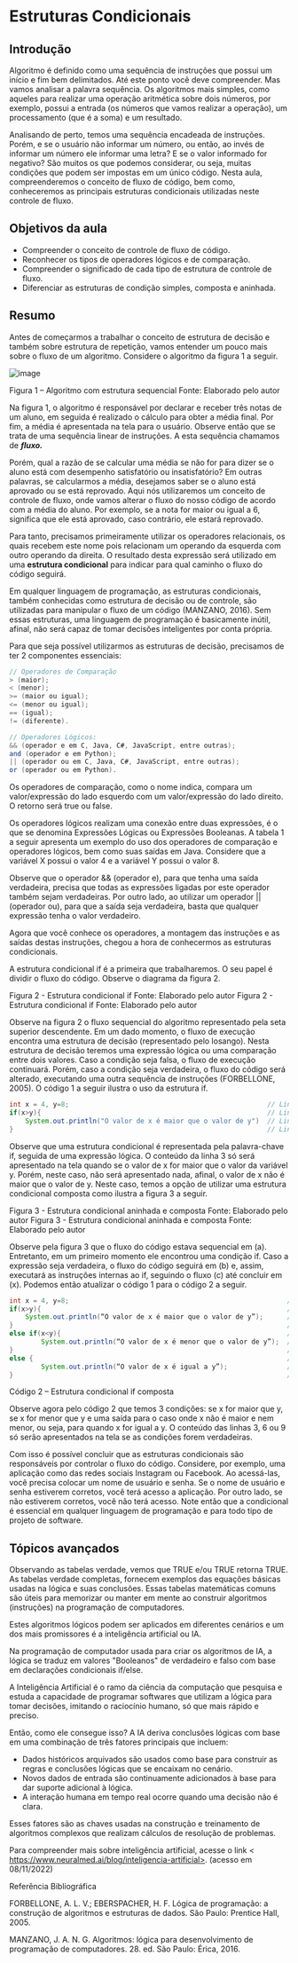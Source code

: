 # **Estruturas Condicionais**
## **Introdução**

Algoritmo é definido como uma sequência de instruções que possui um início e fim bem delimitados. Até este ponto você deve compreender. Mas vamos analisar a palavra sequência. Os algoritmos mais simples, como aqueles para realizar uma operação aritmética sobre dois números, por exemplo, possui a entrada (os números que vamos realizar a operação), um processamento (que é a soma) e um resultado.

Analisando de perto, temos uma sequência encadeada de instruções. Porém, e se o usuário não informar um número, ou então, ao invés de informar um número ele informar uma letra? E se o valor informado for negativo? São muitos os que podemos considerar, ou seja, muitas condições que podem ser impostas em um único código. Nesta aula, compreenderemos o conceito de fluxo de código, bem como, conheceremos as principais estruturas condicionais utilizadas neste controle de fluxo.



## **Objetivos da aula**

* Compreender o conceito de controle de fluxo de código.
* Reconhecer os tipos de operadores lógicos e de comparação.
* Compreender o significado de cada tipo de estrutura de controle de fluxo.
* Diferenciar as estruturas de condição simples, composta e aninhada.


## **Resumo**

Antes de começarmos a trabalhar o conceito de estrutura de decisão e também sobre estrutura de repetição, vamos entender um pouco mais sobre o fluxo de um algoritmo. Considere o algoritmo da figura 1 a seguir.

![image](https://user-images.githubusercontent.com/125761885/224585626-8bb3c8ff-ee81-43a7-8bd4-2c5e7cdfee35.png)

Figura 1 – Algoritmo com estrutura sequencial Fonte: Elaborado pelo autor

Na figura 1, o algoritmo é responsável por declarar e receber três notas de um aluno, em seguida é realizado o cálculo para obter a média final. Por fim, a média é apresentada na tela para o usuário. Observe então que se trata de uma sequência linear de instruções. A esta sequência chamamos de _**fluxo.**_

Porém, qual a razão de se calcular uma média se não for para dizer se o aluno está com desempenho satisfatório ou insatisfatório? Em outras palavras, se calcularmos a média, desejamos saber se o aluno está aprovado ou se está reprovado. Aqui nós utilizaremos um conceito de controle de fluxo, onde vamos alterar o fluxo do nosso código de acordo com a média do aluno. Por exemplo, se a nota for maior ou igual a 6, significa que ele está aprovado, caso contrário, ele estará reprovado.

Para tanto, precisamos primeiramente utilizar os operadores relacionais, os quais recebem este nome pois relacionam um operando da esquerda com outro operando da direita. O resultado desta expressão será utilizado em uma **estrutura condicional** para indicar para qual caminho o fluxo do código seguirá.

Em qualquer linguagem de programação, as estruturas condicionais, também conhecidas como estrutura de decisão ou de controle, são utilizadas para manipular o fluxo de um código (MANZANO, 2016). Sem essas estruturas, uma linguagem de programação é basicamente inútil, afinal, não será capaz de tomar decisões inteligentes por conta própria.

Para que seja possível utilizarmos as estruturas de decisão, precisamos de ter 2 componentes essenciais:

```java
// Operadores de Comparação
> (maior);
< (menor);
>= (maior ou igual);
<= (menor ou igual);
== (igual);
!= (diferente).

// Operadores Lógicos:
&& (operador e em C, Java, C#, JavaScript, entre outras);
and (operador e em Python);
|| (operador ou em C, Java, C#, JavaScript, entre outras);
or (operador ou em Python).
```

Os operadores de comparação, como o nome indica, compara um valor/expressão do lado esquerdo com um valor/expressão do lado direito. O retorno será true ou false.

Os operadores lógicos realizam uma conexão entre duas expressões, é o que se denomina Expressões Lógicas ou Expressões Booleanas. A tabela 1 a seguir apresenta um exemplo do uso dos operadores de comparação e operadores lógicos, bem como suas saídas em Java. Considere que a variável X possui o valor 4 e a variável Y possui o valor 8.




Observe que o operador && (operador e), para que tenha uma saída verdadeira, precisa que todas as expressões ligadas por este operador também sejam verdadeiras. Por outro lado, ao utilizar um operador || (operador ou), para que a saída seja verdadeira, basta que qualquer expressão tenha o valor verdadeiro.

Agora que você conhece os operadores, a montagem das instruções e as saídas destas instruções, chegou a hora de conhecermos as estruturas condicionais.

A estrutura condicional if é a primeira que trabalharemos. O seu papel é dividir o fluxo do código. Observe o diagrama da figura 2.



Figura 2 - Estrutura condicional if Fonte: Elaborado pelo autor
Figura 2 - Estrutura condicional if Fonte: Elaborado pelo autor

Observe na figura 2 o fluxo sequencial do algoritmo representado pela seta superior descendente. Em um dado momento, o fluxo de execução encontra uma estrutura de decisão (representado pelo losango). Nesta estrutura de decisão teremos uma expressão lógica ou uma comparação entre dois valores. Caso a condição seja falsa, o fluxo de execução continuará. Porém, caso a condição seja verdadeira, o fluxo do código será alterado, executando uma outra sequência de instruções (FORBELLONE, 2005). O código 1 a seguir ilustra o uso da estrutura if.

```java
int x = 4, y=8;                                                  // Linha 01
if(x>y){                                                         // Linha 02
    System.out.println("O valor de x é maior que o valor de y")  // Linha 03
}                                                                // Linha 04
```

Observe que uma estrutura condicional é representada pela palavra-chave if, seguida de uma expressão lógica. O conteúdo da linha 3 só será apresentado na tela quando se o valor de x for maior que o valor da variável y. Porém, neste caso, não será apresentado nada, afinal, o valor de x não é maior que o valor de y. Neste caso, temos a opção de utilizar uma estrutura condicional composta como ilustra a figura 3 a seguir.



Figura 3 - Estrutura condicional aninhada e composta Fonte: Elaborado pelo autor
Figura 3 - Estrutura condicional aninhada e composta Fonte: Elaborado pelo autor

Observe pela figura 3 que o fluxo do código estava sequencial em (a). Entretanto, em um primeiro momento ele encontrou uma condição if. Caso a expressão seja verdadeira, o fluxo do código seguirá em (b) e, assim, executará as instruções internas ao if, seguindo o fluxo (c) até concluir em (x). Podemos então atualizar o código 1 para o código 2 a seguir.

```java
int x = 4, y=8;                                                       // Linha 01
if(x>y){                                                              // Linha 02
    System.out.println(“O valor de x é maior que o valor de y”);      // Linha 03
}                                                                     // Linha 04
else if(x<y){                                                         // Linha 05
        System.out.println(“O valor de x é menor que o valor de y”);  // Linha 06
}                                                                     // Linha 07
else {                                                                // Linha 08
        System.out.println(“O valor de x é igual a y”);               // Linha 09
}                                                                     // Linha 10
```
Código 2 – Estrutura condicional if composta

Observe agora pelo código 2 que temos 3 condições: se x for maior que y, se x for menor que y e uma saída para o caso onde x não é maior e nem menor, ou seja, para quando x for igual a y. O conteúdo das linhas 3, 6 ou 9 só serão apresentados na tela se as condições forem verdadeiras.

Com isso é possível concluir que as estruturas condicionais são responsáveis por controlar o fluxo do código. Considere, por exemplo, uma aplicação como das redes sociais Instagram ou Facebook. Ao acessá-las, você precisa colocar um nome de usuário e senha. Se o nome de usuário e senha estiverem corretos, você terá acesso a aplicação. Por outro lado, se não estiverem corretos, você não terá acesso. Note então que a condicional é essencial em qualquer linguagem de programação e para todo tipo de projeto de software.



## **Tópicos avançados**

Observando as tabelas verdade, vemos que TRUE e/ou TRUE retorna TRUE. As tabelas verdade completas, fornecem exemplos das equações básicas usadas na lógica e suas conclusões. Essas tabelas matemáticas comuns são úteis para memorizar ou manter em mente ao construir algoritmos (instruções) na programação de computadores.

Estes algoritmos lógicos podem ser aplicados em diferentes cenários e um dos mais promissores é a inteligência artificial ou IA.

Na programação de computador usada para criar os algoritmos de IA, a lógica se traduz em valores "Booleanos" de verdadeiro e falso com base em declarações condicionais if/else.

A Inteligência Artificial é o ramo da ciência da computação que pesquisa e estuda a capacidade de programar softwares que utilizam a lógica para tomar decisões, imitando o raciocínio humano, só que mais rápido e preciso.

Então, como ele consegue isso? A IA deriva conclusões lógicas com base em uma combinação de três fatores principais que incluem:

* Dados históricos arquivados são usados como base para construir as regras e conclusões lógicas que se encaixam no cenário.
* Novos dados de entrada são continuamente adicionados à base para dar suporte adicional à lógica.
* A interação humana em tempo real ocorre quando uma decisão não é clara.

Esses fatores são as chaves usadas na construção e treinamento de algoritmos complexos que realizam cálculos de resolução de problemas.

Para compreender mais sobre inteligência artificial, acesse o link < https://www.neuralmed.ai/blog/inteligencia-artificial>. (acesso em 08/11/2022)



Referência Bibliográfica

FORBELLONE, A. L. V.; EBERSPACHER, H. F. Lógica de programação: a construção de algoritmos e estruturas de dados. São Paulo: Prentice Hall, 2005.

MANZANO, J. A. N. G. Algoritmos: lógica para desenvolvimento de programação de computadores. 28. ed. São Paulo: Érica, 2016.

